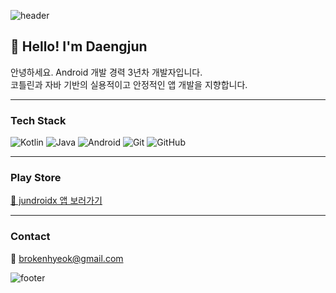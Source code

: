 ![header](https://capsule-render.vercel.app/api?type=waving&color=auto&height=200&section=header&text=Hi%20I'm%20Daengjun!&fontSize=35)

## 👋 Hello! I'm Daengjun

안녕하세요. Android 개발 경력 3년차 개발자입니다.  
코틀린과 자바 기반의 실용적이고 안정적인 앱 개발을 지향합니다.

---

### Tech Stack
![Kotlin](https://img.shields.io/badge/Kotlin-7F52FF?style=flat&logo=kotlin&logoColor=white)
![Java](https://img.shields.io/badge/Java-007396?style=flat&logo=java&logoColor=white)
![Android](https://img.shields.io/badge/Android-3DDC84?style=flat&logo=android&logoColor=white)
![Git](https://img.shields.io/badge/Git-F05032?style=flat&logo=git&logoColor=white)
![GitHub](https://img.shields.io/badge/GitHub-181717?style=flat&logo=github&logoColor=white)

---

### Play Store

[🚀 jundroidx 앱 보러가기](https://play.google.com/store/apps/developer?id=jundroidx&hl=ko)

---

### Contact
📧 brokenhyeok@gmail.com

![footer](https://capsule-render.vercel.app/api?section=footer&type=waving&color=auto)
